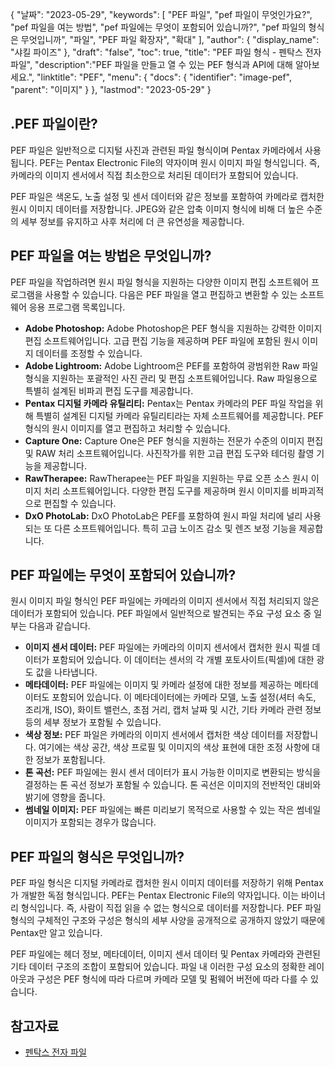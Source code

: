 {
"날짜": "2023-05-29",
  "keywords": [
"PEF 파일",
"pef 파일이 무엇인가요?",
"pef 파일을 여는 방법",
"pef 파일에는 무엇이 포함되어 있습니까?",
"pef 파일의 형식은 무엇입니까",
"파일",
"PEF 파일 확장자",
"확대"
],
  "author": {
"display_name": "샤킬 파이즈"
},
"draft": "false",
"toc": true,
"title": "PEF 파일 형식 - 펜탁스 전자 파일",
  "description":"PEF 파일을 만들고 열 수 있는 PEF 형식과 API에 대해 알아보세요.",
"linktitle": "PEF",
  "menu": {
    "docs": {
      "identifier": "image-pef",
"parent": "이미지"
}
},
"lastmod": "2023-05-29"
}

## .PEF 파일이란?

PEF 파일은 일반적으로 디지털 사진과 관련된 파일 형식이며 Pentax 카메라에서 사용됩니다. PEF는 Pentax Electronic File의 약자이며 원시 이미지 파일 형식입니다. 즉, 카메라의 이미지 센서에서 직접 최소한으로 처리된 데이터가 포함되어 있습니다.

PEF 파일은 색온도, 노출 설정 및 센서 데이터와 같은 정보를 포함하여 카메라로 캡처한 원시 이미지 데이터를 저장합니다. JPEG와 같은 압축 이미지 형식에 비해 더 높은 수준의 세부 정보를 유지하고 사후 처리에 더 큰 유연성을 제공합니다.

## PEF 파일을 여는 방법은 무엇입니까?

PEF 파일을 작업하려면 원시 파일 형식을 지원하는 다양한 이미지 편집 소프트웨어 프로그램을 사용할 수 있습니다. 다음은 PEF 파일을 열고 편집하고 변환할 수 있는 소프트웨어 응용 프로그램 목록입니다.

- **Adobe Photoshop:** Adobe Photoshop은 PEF 형식을 지원하는 강력한 이미지 편집 소프트웨어입니다. 고급 편집 기능을 제공하며 PEF 파일에 포함된 원시 이미지 데이터를 조정할 수 있습니다.
- **Adobe Lightroom:** Adobe Lightroom은 PEF를 포함하여 광범위한 Raw 파일 형식을 지원하는 포괄적인 사진 관리 및 편집 소프트웨어입니다. Raw 파일용으로 특별히 설계된 비파괴 편집 도구를 제공합니다.
- **Pentax 디지털 카메라 유틸리티:** Pentax는 Pentax 카메라의 PEF 파일 작업을 위해 특별히 설계된 디지털 카메라 유틸리티라는 자체 소프트웨어를 제공합니다. PEF 형식의 원시 이미지를 열고 편집하고 처리할 수 있습니다.
- **Capture One:** Capture One은 PEF 형식을 지원하는 전문가 수준의 이미지 편집 및 RAW 처리 소프트웨어입니다. 사진작가를 위한 고급 편집 도구와 테더링 촬영 기능을 제공합니다.
- **RawTherapee:** RawTherapee는 PEF 파일을 지원하는 무료 오픈 소스 원시 이미지 처리 소프트웨어입니다. 다양한 편집 도구를 제공하며 원시 이미지를 비파괴적으로 편집할 수 있습니다.
- **DxO PhotoLab:** DxO PhotoLab은 PEF를 포함하여 원시 파일 처리에 널리 사용되는 또 다른 소프트웨어입니다. 특히 고급 노이즈 감소 및 렌즈 보정 기능을 제공합니다.

## PEF 파일에는 무엇이 포함되어 있습니까?

원시 이미지 파일 형식인 PEF 파일에는 카메라의 이미지 센서에서 직접 처리되지 않은 데이터가 포함되어 있습니다. PEF 파일에서 일반적으로 발견되는 주요 구성 요소 중 일부는 다음과 같습니다.

- **이미지 센서 데이터:** PEF 파일에는 카메라의 이미지 센서에서 캡처한 원시 픽셀 데이터가 포함되어 있습니다. 이 데이터는 센서의 각 개별 포토사이트(픽셀)에 대한 광도 값을 나타냅니다.
- **메타데이터:** PEF 파일에는 이미지 및 카메라 설정에 대한 정보를 제공하는 메타데이터도 포함되어 있습니다. 이 메타데이터에는 카메라 모델, 노출 설정(셔터 속도, 조리개, ISO), 화이트 밸런스, 초점 거리, 캡처 날짜 및 시간, 기타 카메라 관련 정보 등의 세부 정보가 포함될 수 있습니다.
- **색상 정보:** PEF 파일은 카메라의 이미지 센서에서 캡처한 색상 데이터를 저장합니다. 여기에는 색상 공간, 색상 프로필 및 이미지의 색상 표현에 대한 조정 사항에 대한 정보가 포함됩니다.
- **톤 곡선:** PEF 파일에는 원시 센서 데이터가 표시 가능한 이미지로 변환되는 방식을 결정하는 톤 곡선 정보가 포함될 수 있습니다. 톤 곡선은 이미지의 전반적인 대비와 밝기에 영향을 줍니다.
- **썸네일 이미지:** PEF 파일에는 빠른 미리보기 목적으로 사용할 수 있는 작은 썸네일 이미지가 포함되는 경우가 많습니다.

## PEF 파일의 형식은 무엇입니까?

PEF 파일 형식은 디지털 카메라로 캡처한 원시 이미지 데이터를 저장하기 위해 Pentax가 개발한 독점 형식입니다. PEF는 Pentax Electronic File의 약자입니다. 이는 바이너리 형식입니다. 즉, 사람이 직접 읽을 수 없는 형식으로 데이터를 저장합니다. PEF 파일 형식의 구체적인 구조와 구성은 형식의 세부 사양을 공개적으로 공개하지 않았기 때문에 Pentax만 알고 있습니다.

PEF 파일에는 헤더 정보, 메타데이터, 이미지 센서 데이터 및 Pentax 카메라와 관련된 기타 데이터 구조의 조합이 포함되어 있습니다. 파일 내 이러한 구성 요소의 정확한 레이아웃과 구성은 PEF 형식에 따라 다르며 카메라 모델 및 펌웨어 버전에 따라 다를 수 있습니다.

## 참고자료
* [펜탁스 전자 파일](https://www.wikidata.org/wiki/Q3964876)

